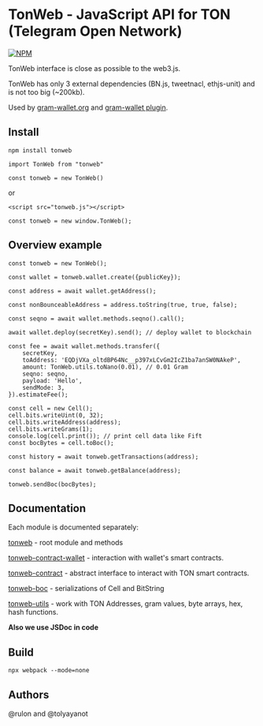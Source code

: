 # TonWeb - JavaScript API for TON (Telegram Open Network)

[![NPM](https://img.shields.io/npm/v/tonweb.svg)](https://www.npmjs.org/package/tonweb)

TonWeb interface is close as possible to the web3.js.

TonWeb has only 3 external dependencies (BN.js, tweetnacl, ethjs-unit) and is not too big (~200kb).

Used by [gram-wallet.org](https://gram-wallet.org) and [gram-wallet plugin](https://gram-wallet.org/plugin).

## Install

`npm install tonweb`

`import TonWeb from "tonweb"`

`const tonweb = new TonWeb()`

or

`<script src="tonweb.js"></script>`

`const tonweb = new window.TonWeb();`

## Overview example

```
const tonweb = new TonWeb();

const wallet = tonweb.wallet.create({publicKey});

const address = await wallet.getAddress();

const nonBounceableAddress = address.toString(true, true, false);

const seqno = await wallet.methods.seqno().call(); 

await wallet.deploy(secretKey).send(); // deploy wallet to blockchain

const fee = await wallet.methods.transfer({
    secretKey,
    toAddress: 'EQDjVXa_oltdBP64Nc__p397xLCvGm2IcZ1ba7anSW0NAkeP',
    amount: TonWeb.utils.toNano(0.01), // 0.01 Gram
    seqno: seqno,
    payload: 'Hello',
    sendMode: 3,
}).estimateFee();

const cell = new Cell();
cell.bits.writeUint(0, 32);
cell.bits.writeAddress(address);
cell.bits.writeGrams(1);
console.log(cell.print()); // print cell data like Fift
const bocBytes = cell.toBoc();

const history = await tonweb.getTransactions(address);

const balance = await tonweb.getBalance(address);

tonweb.sendBoc(bocBytes);

```

## Documentation

Each module is documented separately:

[tonweb](https://github.com/toncenter/tonweb/blob/master/src/README.md) - root module and methods

[tonweb-contract-wallet](https://github.com/toncenter/tonweb/blob/master/src/contract/wallet/README.md) - interaction with wallet's smart contracts.

[tonweb-contract](https://github.com/toncenter/tonweb/blob/master/src/contract/README.md) - abstract interface to interact with TON smart contracts.

[tonweb-boc](https://github.com/toncenter/tonweb/blob/master/src/boc/README.md) - serializations of Cell and BitString

[tonweb-utils](https://github.com/toncenter/tonweb/blob/master/src/utils/README.md) - work with TON Addresses, gram values, byte arrays, hex, hash functions.


**Also we use JSDoc in code** 

## Build

```
npx webpack --mode=none
```

## Authors

@rulon and @tolyayanot
